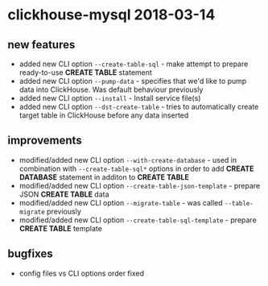 # clickhouse-mysql 2018-03-14

## new features
* added new CLI option `--create-table-sql` - make attempt to prepare ready-to-use **CREATE TABLE** statement
* added new CLI option `--pump-data` - specifies that we'd like to pump data into ClickHouse. Was default behaviour previously 
* added new CLI option `--install` - Install service file(s)
* added new CLI option `--dst-create-table` - tries to automatically create target table in ClickHouse before any data inserted
  
## improvements
* modified/added new CLI option `--with-create-database` - used in combination with `--create-table-sql*` options in order to add **CREATE DATABASE** statement in additon to **CREATE TABLE**
* modified/added new CLI option `--create-table-json-template` - prepare JSON **CREATE TABLE** data
* modified/added new CLI option `--migrate-table` - was called `--table-migrate` previously
* modified/added new CLI option `--create-table-sql-template` - prepare **CREATE TABLE** template

## bugfixes
* config files vs CLI options order fixed
 